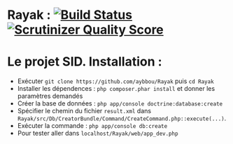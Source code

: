 Rayak : [![Build Status](https://travis-ci.org/aybbou/Rayak.png?branch=master)](https://travis-ci.org/aybbou/Rayak) [![Scrutinizer Quality Score](https://scrutinizer-ci.com/g/aybbou/Rayak/badges/quality-score.png?s=9d526f372cb959371d1670e7b53ffe145bff8a95)](https://scrutinizer-ci.com/g/aybbou/Rayak/)
=======
Le projet SID.
Installation :
==============
- Exécuter ``git clone https://github.com/aybbou/Rayak`` puis ``cd Rayak``
- Installer les dépendences : ``php composer.phar install`` et donner les paramètres demandés
- Créer la base de données : ``php app/console doctrine:database:create``
- Spécifier le chemin du fichier ``result.xml`` dans ``Rayak/src/Db/CreatorBundle/Command/CreateCommand.php::execute(...)``.
- Exécuter la commande : ``php app/console db:create``
- Pour tester aller dans ``localhost/Rayak/web/app_dev.php``
